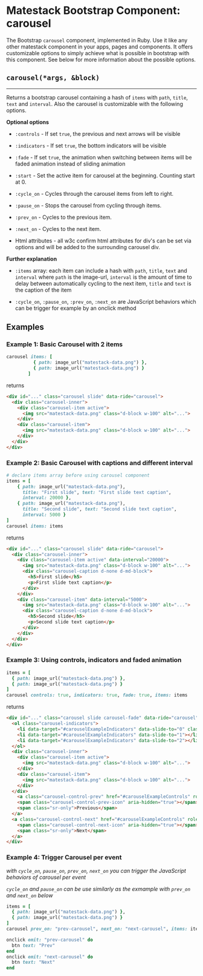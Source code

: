 # Matestack Bootstrap Component: carousel

The Bootstrap `carousel` component, implemented in Ruby. Use it like any other matestack component in your apps, pages and components. It offers customizable options to simply achieve what is possible in bootstrap with this component. See below for more information about the possible options.

## `carousel(*args, &block)`
----

Returns a bootstrap carousel containing a hash of `items` with `path`, `title`, `text` and `interval`. Also the carousel is customizable with the following options. 

**Optional options**

* `:controls` - If set `true`, the previous and next arrows will be visible

* `:indicators` - If set `true`, the bottom indicators will be visible

* `:fade` - If set `true`, the animation when switching between items will be faded animation instead of sliding animation

* `:start` - Set the active item for carousel at the beginning. Counting start at 0.

* `:cycle_on` - Cycles through the carousel items from left to right.

* `:pause_on` - Stops the carousel from cycling through items.

* `:prev_on` - Cycles to the previous item. 

* `:next_on` - Cycles to the next item.

* Html attributes - all w3c confirm html attributes for div's can be set via options and will be added to the surrounding carousel div.

**Further explanation**
* `:items` array: each item can include a hash with `path`, `title`, `text` and `interval` where `path` is the image-url, `interval` is the amount of time to delay between automatically cycling to the next item, `title` and `text` is the caption of the item

* `:cycle_on`, `:pause_on`, `:prev_on`, `:next_on` are JavaScript behaviors which can be trigger for example by an onclick method

## Examples

### Example 1: Basic Carousel with 2 items

```ruby
carousel items: [
          { path: image_url("matestack-data.png") },
          { path: image_url("matestack-data.png") }
        ]
```

returns

```html
<div id="..." class="carousel slide" data-ride="carousel">
  <div class="carousel-inner">
    <div class="carousel-item active">
      <img src="matestack-data.png" class="d-block w-100" alt="...">
    </div>
    <div class="carousel-item">
      <img src="matestack-data.png" class="d-block w-100" alt="...">
    </div>
  </div>
</div>
```

### Example 2: Basic Carousel with captions and different interval

```ruby
# declare items array before using carousel component
items = [
    { path: image_url("matestack-data.png"), 
      title: "First slide", text: "First slide text caption",
      interval: 20000 },
    { path: image_url("matestack-data.png"),
      title: "Second slide", text: "Second slide text caption",
      interval: 5000 }
]
carousel items: items
```

returns

```html
<div id="..." class="carousel slide" data-ride="carousel">
  <div class="carousel-inner">
    <div class="carousel-item active" data-interval="20000">
      <img src="matestack-data.png" class="d-block w-100" alt="...">
      <div class="carousel-caption d-none d-md-block">
        <h5>First slide</h5>
        <p>First slide text caption</p>
      </div>
    </div>
    <div class="carousel-item" data-interval="5000">
      <img src="matestack-data.png" class="d-block w-100" alt="...">
      <div class="carousel-caption d-none d-md-block">
        <h5>Second slide</h5>
        <p>Second slide text caption</p>
      </div>
    </div>
  </div>
</div>
```

### Example 3: Using controls, indicators and faded animation

```ruby
items = [
  { path: image_url("matestack-data.png") },
  { path: image_url("matestack-data.png") }
]
carousel controls: true, indicators: true, fade: true, items: items
```

returns

```html
<div id="..." class="carousel slide carousel-fade" data-ride="carousel">
  <ol class="carousel-indicators">
    <li data-target="#carouselExampleIndicators" data-slide-to="0" class="active"></li>
    <li data-target="#carouselExampleIndicators" data-slide-to="1"></li>
    <li data-target="#carouselExampleIndicators" data-slide-to="2"></li>
  </ol>
  <div class="carousel-inner">
    <div class="carousel-item active">
      <img src="matestack-data.png" class="d-block w-100" alt="...">
    </div>
    <div class="carousel-item">
      <img src="matestack-data.png" class="d-block w-100" alt="...">
    </div>
  </div>
    <a class="carousel-control-prev" href="#carouselExampleControls" role="button" data-slide="prev">
    <span class="carousel-control-prev-icon" aria-hidden="true"></span>
    <span class="sr-only">Previous</span>
  </a>
  <a class="carousel-control-next" href="#carouselExampleControls" role="button" data-slide="next">
    <span class="carousel-control-next-icon" aria-hidden="true"></span>
    <span class="sr-only">Next</span>
  </a>
</div>
```

### Example 4: Trigger Carousel per event
*with `cycle_on`, `pause_on`, `prev_on`, `next_on` you can trigger the JavaScript behaviors of carousel per event*

*`cycle_on` and `pause_on` can be use similarly as the exmample with `prev_on` and `next_on` below*

```ruby
items = [
  { path: image_url("matestack-data.png") },
  { path: image_url("matestack-data.png") }
]
carousel prev_on: "prev-carousel", next_on: "next-carousel", items: items 

onclick emit: "prev-carousel" do
  btn text: "Prev"
end
onclick emit: "next-carousel" do
  btn text: "Next"
end
```